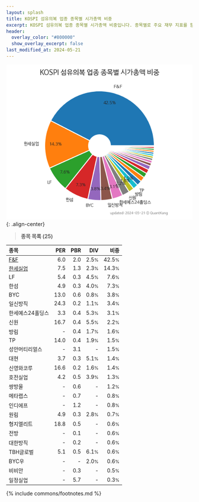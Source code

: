```yaml
---
layout: splash
title: KOSPI 섬유의복 업종 종목별 시가총액 비중
excerpt: KOSPI 섬유의복 업종 종목별 시가총액 비중입니다. 종목별로 주요 재무 지표를 함께 표시합니다.
header:
  overlay_color: "#800000"
  show_overlay_excerpt: false
last_modified_at: 2024-05-21
---
```



![KOSPI 섬유의복 업종 종목별 시가총액 비중](/stats/sector/images/kospi_업종_섬유의복_종목.png){: .align-center}


> **종목 목록 (25)**<a id="list"></a>

| **종목** | **PER** | **PBR** | **DIV** | **비중** |
| :------- | ------: | ------: | ------: | -------: |
| [F&F](/383220/) | 6.0 | 2.0 | 2.5<small>%</small> | 42.5<small>%</small> |
| [한세실업](/105630/) | 7.5 | 1.3 | 2.3<small>%</small> | 14.3<small>%</small> |
| LF | 5.4 | 0.3 | 4.5<small>%</small> | 7.6<small>%</small> |
| 한섬 | 4.9 | 0.3 | 4.0<small>%</small> | 7.3<small>%</small> |
| BYC | 13.0 | 0.6 | 0.8<small>%</small> | 3.8<small>%</small> |
| 일신방직 | 24.3 | 0.2 | 1.1<small>%</small> | 3.4<small>%</small> |
| 한세예스24홀딩스 | 3.3 | 0.4 | 5.3<small>%</small> | 3.1<small>%</small> |
| 신원 | 16.7 | 0.4 | 5.5<small>%</small> | 2.2<small>%</small> |
| 방림 | - | 0.4 | 1.7<small>%</small> | 1.6<small>%</small> |
| TP | 14.0 | 0.4 | 1.9<small>%</small> | 1.5<small>%</small> |
| 성안머티리얼스 | - | 3.1 | - | 1.5<small>%</small> |
| 대현 | 3.7 | 0.3 | 5.1<small>%</small> | 1.4<small>%</small> |
| 신영와코루 | 16.6 | 0.2 | 1.6<small>%</small> | 1.4<small>%</small> |
| 호전실업 | 4.2 | 0.5 | 3.9<small>%</small> | 1.3<small>%</small> |
| 쌍방울 | - | 0.6 | - | 1.2<small>%</small> |
| 메타랩스 | - | 0.7 | - | 0.8<small>%</small> |
| 인디에프 | - | 1.2 | - | 0.8<small>%</small> |
| 원림 | 4.9 | 0.3 | 2.8<small>%</small> | 0.7<small>%</small> |
| 형지엘리트 | 18.8 | 0.5 | - | 0.6<small>%</small> |
| 전방 | - | 0.1 | - | 0.6<small>%</small> |
| 대한방직 | - | 0.2 | - | 0.6<small>%</small> |
| TBH글로벌 | 5.1 | 0.5 | 6.1<small>%</small> | 0.6<small>%</small> |
| BYC우 | - | - | 2.0<small>%</small> | 0.6<small>%</small> |
| 비비안 | - | 0.3 | - | 0.5<small>%</small> |
| 일정실업 | - | 5.7 | - | 0.3<small>%</small> |

{% include commons/footnotes.md %}